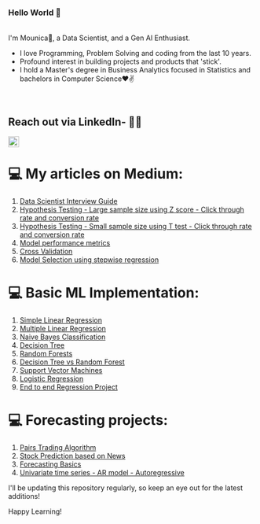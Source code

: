 
### Hello World 👋 

<br/>
I'm Mounica🙌, a Data Scientist, and a Gen AI Enthusiast. 
<br/>

- I love Programming, Problem Solving and coding from the last 10 years.
- Profound interest in building projects and products that 'stick'.
- I hold a Master's degree in Business Analytics focused in Statistics and bachelors in Computer Science❤✌

<br />

## Reach out via LinkedIn- 👨‍💻
<a href="https://www.linkedin.com/in/sai-mounica-gudimella/">
<img align="left" alt="Mounica" width="22px" src="https://cdn.jsdelivr.net/npm/simple-icons@v3/icons/linkedin.svg" />
</a>
<br />


# 💻 My articles on Medium:

1. [Data Scientist Interview Guide](https://mounicag.medium.com/data-scientist-interview-guide-11637d499696)
2. [Hypothesis Testing - Large sample size using Z score - Click through rate and conversion rate](https://mounicag.medium.com/a-b-test-product-analytics-case-study-large-sample-size-1d2b5eb75f8d)
3. [Hypothesis Testing - Small sample size using T test - Click through rate and conversion rate](https://mounicag.medium.com/a-b-test-product-analytics-case-study-small-sample-size-d5ad85e48b9d)
4. [Model performance metrics](https://mounicag.medium.com/confusion-matrix-why-so-confusing-18e52a9910ac)
5. [Cross Validation](https://github.com/SaiMounicaGudimella/Improving-model-performance)
6. [Model Selection using stepwise regression](https://github.com/SaiMounicaGudimella/Improving-model-performance)
   

# 💻 Basic ML Implementation:

1. [Simple Linear Regression](https://github.com/SaiMounicaGudimella/Simple-Linear-Regression)
2. [Multiple Linear Regression](https://github.com/SaiMounicaGudimella/Insurance-Premium-Prediction)
3. [Naive Bayes Classification](https://github.com/SaiMounicaGudimella/Naive-Bayes-Spam-Classifier)
4. [Decision Tree](https://github.com/SaiMounicaGudimella/Decision-Tree-Implementation)
5. [Random Forests](https://github.com/SaiMounicaGudimella/Random-Forest-Implementation)
6. [Decision Tree vs Random Forest](https://github.com/SaiMounicaGudimella/Census-Data-Income-Prediction)
7. [Support Vector Machines](https://github.com/SaiMounicaGudimella/Support-Vector-Machines)
8. [Logistic Regression](https://github.com/SaiMounicaGudimella/MarketingCampaignConversion)
9. [End to end Regression Project](https://github.com/SaiMounicaGudimella/StudentPerformancePrediction-End-to-end-ML-Project)


# 💻 Forecasting projects:

1. [Pairs Trading Algorithm](https://github.com/SaiMounicaGudimella/Pairs-Trading-Strategy)
2. [Stock Prediction based on News](https://github.com/SaiMounicaGudimella/Stock-Prediction)
3. [Forecasting Basics](https://github.com/SaiMounicaGudimella/ForecastingBasics)
4. [Univariate time series - AR model - Autoregressive](https://github.com/SaiMounicaGudimella/Autoregressive-model)

    

I'll be updating this repository regularly, so keep an eye out for the latest additions!

Happy Learning!
